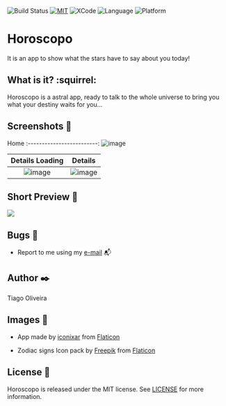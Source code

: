 ![Build Status](https://img.shields.io/badge/build-passing-brightgreen.svg) [![MIT](https://img.shields.io/badge/License-MIT-red.svg)](https://opensource.org/licenses/MIT) 
![XCode](https://img.shields.io/badge/XCode-11.3-inactive.svg) ![Language](https://img.shields.io/badge/Language-Swift5.1-inactive.svg) ![Platform](https://img.shields.io/badge/Platform-iOS-inactive.svg) 

# Horoscopo
It is an app to show what the stars have to say about you today!

## What is it? :squirrel:
Horoscopo is a astral app, ready to talk to the whole universe to bring you what your destiny waits for you...

## Screenshots :iphone:
Home
:-------------------------:
![image](https://user-images.githubusercontent.com/8193383/73128552-e7435e00-3faf-11ea-8c3b-99c02325da4b.png)

Details Loading         |  Details
:-------------------------:|:-------------------------:
![image](https://user-images.githubusercontent.com/8193383/73599885-d2267c00-4527-11ea-9012-1ecbb10667bb.png) |   ![image](https://user-images.githubusercontent.com/8193383/73599884-d2267c00-4527-11ea-884f-d919d416615d.png)

## Short Preview :movie_camera:
![](https://recordit.co/zO7GakTvhV)

## Bugs :bug:
- Report to me using my [e-mail](tiago_fernandes89@hotmail.com) :mailbox_with_mail:

## Author :black_nib:
Tiago Oliveira

## Images :file_folder:
- App made by [iconixar](https://www.flaticon.com/authors/iconixar) from [Flaticon](www.flaticon.com)

- Zodiac signs
Icon pack by [Freepik](https://www.flaticon.com/authors/freepik) from [Flaticon](www.flaticon.com)

## License :bookmark:

Horoscopo is released under the MIT license. See [LICENSE](https://github.com/issuran/Jeni/blob/master/LICENSE) for more information.
